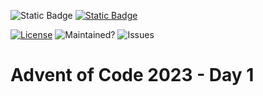 ![Static Badge](https://img.shields.io/badge/:badgeContent)
[![Static Badge](https://img.shields.io/badge/AoC_2023-Day_2-blue?color=blue)](https://adventofcode.com/2023/day/2)


[![License](https://img.shields.io/github/license/rocher/advent-of-code.svg?color=blue)](https://github.com/rocher/advent-of-code/blob/main/LICENSE)
![Maintained?](https://img.shields.io/badge/Maintained%3F-yes-green.svg)
![Issues](https://img.shields.io/github/issues/rocher/advent-of-code.svg)

# Advent of Code 2023 - Day 1
